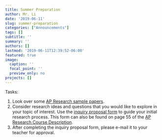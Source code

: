 ```yaml
---
title: Summer Preparation
author: Mr. Li
date: '2019-06-11'
slug: summer-preparation
categories: ["Announcements"]
tags: []
subtitle: ''
summary: ''
authors: []
lastmod: '2019-06-11T12:39:52-06:00'
featured: true
image:
  caption: ''
  focal_point: ''
  preview_only: no
projects: []
---
```


Tasks:

1. Look over some [AP Research sample papers](/publication/#7).
2. Consider research ideas and questions that you would like to explore in your topic of interest. Use the [inquiry proposal form](/publication/inquiry) to guide your initial research process. This form can also be found on page 55 of the [AP Research Course Description](https://apcentral.collegeboard.org/pdf/ap-research-course-and-exam-description.pdf).
3. After completing the inquiry proposal form, please e-mail it to your teacher for approval.
